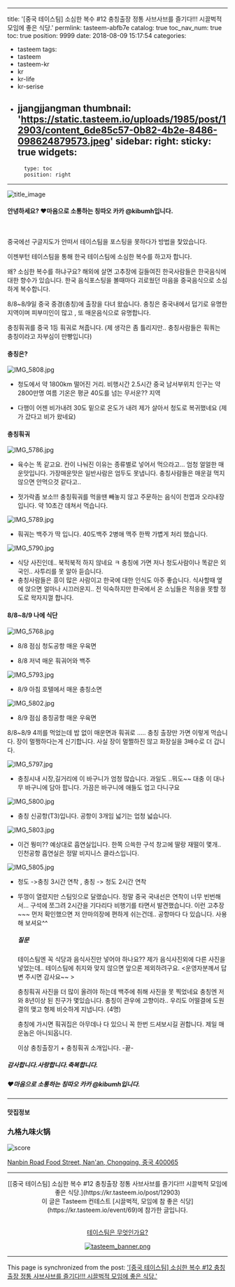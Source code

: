 
---
title: '[중국 테이스팀] 소심한 복수 #12   충칭출장  정통 사브사브를 즐기다!!!  시끌벅적 모임에 좋은 식당.'
permlink: tasteem-abfb7e
catalog: true
toc_nav_num: true
toc: true
position: 9999
date: 2018-08-09 15:17:54
categories:
- tasteem
tags:
- tasteem
- tasteem-kr
- kr
- kr-life
- kr-serise
- jjangjjangman
thumbnail: 'https://static.tasteem.io/uploads/1985/post/12903/content_6de85c57-0b82-4b2e-8486-098624879573.jpeg'
sidebar:
    right:
        sticky: true
widgets:
    -
        type: toc
        position: right
---


![title_image](https://static.tasteem.io/uploads/1985/post/12903/content_6de85c57-0b82-4b2e-8486-098624879573.jpeg)
<br/>
#### 안녕하세요? ♥마음으로 소통하는 칭따오 카카 @kibumh입니다.
<br>

중국에선 구글지도가 안떠서 테이스팀을 포스팅을 
못하다가 방법을 찿았습니다.

이젠부턴 테이스팀을 통해 한국 테이스팀에 소심한
복수를 하고자 합니다. 

왜? 소심한 복수를 하냐구요? 
해외에 살면 고추장에 길들여진 한국사람들은
한국음식에 대한 향수가 있습니다. 
한국 음식포스팅을 볼때마다 괴로웠던 마음을
중국음식으로 소심하게 복수합니다.

8/8~8/9일 중국 중경(충칭)에 출장을 다녀 왔습니다.
충칭은 중국내에서 덥기로 유명한 지역이며
피부미인이 많고 , 또 매운음식으로 유명합니다.

충칭훠궈를  중국 1등 훠궈로  쳐줍니다.
(제 생각은 좀 틀리지만.. 충칭사람들은 훠쿼는 충칭이라고
자부심이 만빵입니다)

#### 충칭은?
![IMG_5808.jpg](https://static.tasteem.io/uploads/image/image/49729/8db6e233-def3-4954-b3d4-f137d45176b0.jpeg)
 - 청도에서 약 1800km 떨어진 거리.  비행시간 2.5시간
    중국 남서부위치 인구는 약 2800만명
    여름 기온은 평균 40도를 넘는 무서운?? 지역
    
 - 다행이 어젠 비가내려 30도 밑으로 온도가 내려
    제가 살아서 청도로 복귀했네요
     (제가 갔다고 비가 왔네요)

#### 충칭훠궈

![IMG_5786.jpg](https://static.tasteem.io/uploads/image/image/49770/e70e8340-587b-46ad-bded-533b78958b22.jpeg)
 - 육수는 똑 같고요. 칸이 나눠진 이유는 종류별로 넣어서
   먹으라고...  엄청  얼얼한 매운맛입니다.
   가장매운맛은 일반사람은 엄두도 못냅니다.
    충칭사람들은 매운걸 먹지 않으면 안먹으것 같다고..
    
 - 젓가락좀 보소!!! 
    충칭훠궈를 먹을땐 빼놓지 않고 주문하는 음식이
    천엽과 오리내장입니다.  약 10초간 데쳐서 먹습니다.
  

![IMG_5789.jpg](https://static.tasteem.io/uploads/image/image/49731/e70e8340-587b-46ad-bded-533b78958b22.jpeg)
- 훠궈는 백주가 딱 입니다.
   40도백주 2병애 맥주 한짝 가볍게 처리 했습니다.
   
![IMG_5790.jpg](https://static.tasteem.io/uploads/image/image/49733/8db6e233-def3-4954-b3d4-f137d45176b0.jpeg)
- 식당 사진인데.. 북적북적 하지 않네요 ㅋ
   충칭에 가면 저나 청도사람이나 똑같은 외국인..
   사투리를 못 알아 듣습니다. 
- 충칭사람들은 흥이 많은 사람이고 한국에 대한
  인식도 아주 좋습니다. 
  식사할때 옆에 앉으면 얼마나 시끄러운지.. 
  전 익숙하지만 한국에서 온 소님들은 적응을 못할
  정도로 왁자지껄 합니다.
  
#### 8/8~8/9 나에 식단
![IMG_5768.jpg](https://static.tasteem.io/uploads/image/image/49734/e70e8340-587b-46ad-bded-533b78958b22.jpeg)
- 8/8 점심 청도공항 매운 우육면

- 8/8 저녁 매운 훠궈어와 백주

![IMG_5793.jpg](https://static.tasteem.io/uploads/image/image/49738/8db6e233-def3-4954-b3d4-f137d45176b0.jpeg)
 - 8/9 아침 호텔에서 매운 충칭소면

![IMG_5802.jpg](https://static.tasteem.io/uploads/image/image/49739/8db6e233-def3-4954-b3d4-f137d45176b0.jpeg)
- 8/9 점심 충칭공항 매운 우육면

8/8~8/9 4끼를 먹었는데 밥 없이 매운면과 훠궈로
..... 충칭 출장만 가면 이렇게 먹습니다.
장이 멀쩡하다는게 신기합니다.
사실 장이 멀쩔하진 않고 화장실을 3배수로 더 갑니다.


![IMG_5797.jpg](https://static.tasteem.io/uploads/image/image/49741/8db6e233-def3-4954-b3d4-f137d45176b0.jpeg)
- 충칭시내 시장,길거리에 이 바구니가 엄청 많습니다.
과일도 ..뭐도~~ 대충 이 대나무 바구니에 담아 팝니다.
가끔은 바구니에 애들도 업고 다니구요

![IMG_5800.jpg](https://static.tasteem.io/uploads/image/image/49742/e70e8340-587b-46ad-bded-533b78958b22.jpeg)
-  충칭 신공항(T3)입니다. 공항이 3개임
  넓기는 업청 넓습니다. 

![IMG_5803.jpg](https://static.tasteem.io/uploads/image/image/49744/e70e8340-587b-46ad-bded-533b78958b22.jpeg)

-  이건 뭥미?? 예상대로 흡연실입니다.
    한쪽 으쓱한 구석 창고에 딸랑 재떨이 몇개..
    인천공항 흡연실은 정말 비지니스 클라스입니다.
    
 ![IMG_5805.jpg](https://static.tasteem.io/uploads/image/image/49745/e70e8340-587b-46ad-bded-533b78958b22.jpeg)
 
 - 청도 ->충칭 3시간 연착 , 충칭 -> 청도 2시간 연착
 - 뚜껑이 열렸지만 스팀잇으로 달랬습니다.
    정말 중국 국내선은 연착이 너무 빈번해서...
    구석에 쪼그려 2시간을 기다리다 비행기를
    타면서 발견했습니다.  이런 고추장~~~
    먼저 확인했으면 저 안마의장에 편하게 쉬는건데..
    공항마다 다 있습니다. 사용해 보셔요^^
    
    
    ##### 질문
    테이스팀엔 꼭 식당과 음식사진만 넣어야 하나요??
    제가 음식사진외에 다른 사진을 넣었는데..
    테이스팀에 취지와 맞지 않으면 앞으론 제외하려구요.
    <운영자분께서 답변 주시면 감사요~~ >
    <br>
    
    충칭훠궈 사진을 더 많이 올려야 하는데
    백주에 취해 사진을 못 찍었네요
    충칭엔 저와 8년이상 된 친구가 몇있습니다.
    충칭이 관우에 고향이라.. 
    우리도 어떨결에 도원결의  맺고 형제 
    비슷하게 지냅니다. (4명)
    
    충칭에 가시면 훠궈집은 아무데나 다 있으니
    꼭 한번 드셔보시길 권합니다.
    제일 매운놈은 아니되옵니다. 
    
    이상 충칭출장기 + 충칭훠궈 소개입니다.
    -끝-
    
 ##### 감사합니다.사랑합니다.축복합니다.
##### ♥마음으로 소통하는 칭따오 카카 @kibumh입니다.







---------------------
#### 맛집정보
### 九格九味火锅
![score](https://static.tasteem.io/images/steem/1Crowns.png)

[Nanbin Road Food Street, Nan'an, Chongqing, 중국 400065](https://kr.tasteem.io/post/12903#map)

-----------------------------------------
<center>[[중국 테이스팀] 소심한 복수 #12   충칭출장  정통 사브사브를 즐기다!!!  시끌벅적 모임에 좋은 식당.](https://kr.tasteem.io/post/12903)
<br/>이 글은 Tasteem 컨테스트
 [시끌벅적, 모임에 참 좋은 식당](https://kr.tasteem.io/event/69)에 참가한 글입니다.

<br/>[테이스팀은 무엇인가요?](https://kr.tasteem.io/about)

[![tasteem_banner.png](https://static.tasteem.io/images/tasteem_banner_v3.png)](https://kr.tasteem.io)</center>

- - -

This page is synchronized from the post: ['[중국 테이스팀] 소심한 복수 #12   충칭출장  정통 사브사브를 즐기다!!!  시끌벅적 모임에 좋은 식당.'](https://steemit.com/@kibumh/tasteem-abfb7e)
